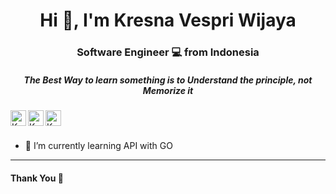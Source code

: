 <h1 align="center">Hi 👋, I'm Kresna Vespri Wijaya</h1>
<h3 align="center">Software Engineer 💻 from Indonesia</h3>
<h5 align="center">The Best Way to learn something is to Understand the principle, not Memorize it</h5>

<a href="https://codepen.io/JustTyper">
  <img align="left" alt="Kresna Vespri Wijaya | Codepen" width="25px" src="https://cdn.jsdelivr.net/npm/simple-icons@v3/icons/codepen.svg" />
</a>
<a href="https://www.linkedin.com/in/kresna-vespri-wijaya/">
  <img align="left" alt="Kresna Vespri Wijaya | LinkedIN" width="25px" src="https://cdn.jsdelivr.net/npm/simple-icons@v3/icons/linkedin.svg" />
</a>
<a href="https://www.instagram.com/kresna_vespri/">
  <img align="left" alt="Kresna Vespri Wijaya | Instagram" width="25px" src="https://cdn.jsdelivr.net/npm/simple-icons@v3/icons/instagram.svg" />
</a>

<br>
<br>

- 📖 I’m currently learning API with GO
<!---
- 🖥️ I regulary write articles in [https://santrikoding.com](https://santrikoding.com)
--->
<!---
- 👋 Hi, I’m @Vespri
- 👀 I’m interested in ...
- 🌱 I’m currently learning ...
- 💞️ I’m looking to collaborate on ...
- 📫 How to reach me ...

Vespri/Vespri is a ✨ special ✨ repository because its `README.md` (this file) appears on your GitHub profile.
You can click the Preview link to take a look at your changes.
--->

***********************************

#### Thank You 👋
